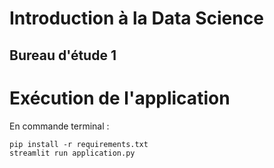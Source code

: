 # Introduction à la Data Science
## Bureau d'étude 1
# Exécution de l'application
En commande terminal :
```
pip install -r requirements.txt
streamlit run application.py
```

